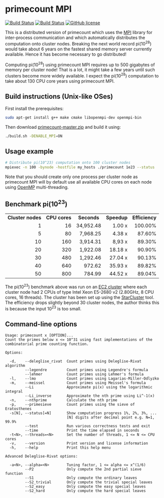 primecount MPI
==============
[![Build Status](https://travis-ci.org/kimwalisch/primecount.svg)](https://travis-ci.org/kimwalisch/primecount)
[![Build Status](https://ci.appveyor.com/api/projects/status/github/kimwalisch/primecount?branch=master&svg=true)](https://ci.appveyor.com/project/kimwalisch/primecount)
[![GitHub license](https://img.shields.io/badge/license-BSD%202-blue.svg)](https://github.com/kimwalisch/primecount/blob/master/COPYING)

This is a distributed version of primecount which uses the
[MPI](https://en.wikipedia.org/wiki/Message_Passing_Interface) library for
inter-process communication and which automatically distributes
the computation onto cluster nodes. Breaking the next world record pi(10<sup>28</sup>)
would take about 6 years on the fastest shared memory server currently
available. Hence it has become necessary to go distributed!

Computing pi(10<sup>28</sup>) using primecount MPI requires up to 500 gigabytes
of memory per cluster node! That is a lot, it might take a few years until
such clusters become more widely available. I expect the pi(10<sup>28</sup>)
computation to take about 130 CPU core years using primecount MPI.

Build instructions (Unix-like OSes)
-----------------------------------

First install the prerequisites:
```sh
sudo apt-get install g++ make cmake libopenmpi-dev openmpi-bin
```

Then download
[primecount-master.zip](https://github.com/kimwalisch/primecount/archive/master.zip)
and build it using:
```sh
./build.sh -DENABLE_MPI=ON
```

Usage example
-------------

```sh
# Distribute pi(10^23) computation onto 100 cluster nodes
mpiexec -n 100 -bynode -hostfile my_hosts ./primecount 1e23 --status
```

Note that you should create only one process per cluster node as
primecount MPI will by default use all available CPU cores
on each node using [OpenMP](https://en.wikipedia.org/wiki/OpenMP)
multi-threading.

Benchmark pi(10<sup>23</sup>)
-----------------------------
<table>
  <tr align="center">
    <td><b>Cluster nodes</b></td>
    <td><b>CPU cores</b></td>
    <td><b>Seconds</b></td>
    <td><b>Speedup</b></td>
    <td><b>Efficiency</b></td>
  </tr>
  <tr align="right">
    <td>1</td>
    <td>16</td>
    <td>34,952.48</td>
    <td>1.00 x</td>
    <td>100.00%</td>
  </tr>
  </tr>
  <tr align="right">
    <td>5</td>
    <td>80</td>
    <td>7,968.25</td>
    <td>4.38 x</td>
    <td>87.60%</td>
  </tr>
  </tr>
  <tr align="right">
    <td>10</td>
    <td>160</td>
    <td>3,914.31</td>
    <td>8,93 x</td>
    <td>89.30%</td>
  </tr>
  </tr>
  <tr align="right">
    <td>20</td>
    <td>320</td>
    <td>1,922.08</td>
    <td>18.18 x</td>
    <td>90.90%</td>
  </tr>
  </tr>
  <tr align="right">
    <td>30</td>
    <td>480</td>
    <td>1,292.46</td>
    <td>27.04 x</td>
    <td>90.13%</td>
  </tr>
  <tr align="right">
    <td>40</td>
    <td>640</td>
    <td>972.62</td>
    <td>35.93 x</td>
    <td>89.82%</td>
  </tr>
  <tr align="right">
    <td>50</td>
    <td>800</td>
    <td>784.99</td>
    <td>44.52 x</td>
    <td>89.04%</td>
  </tr>
</table>

The pi(10<sup>23</sup>) benchmark above was run on an
[EC2 cluster](https://aws.amazon.com/ec2/) where each cluster node had
2 CPUs of type Intel Xeon E5-2680 v2 (2.80GHz, 8 CPU cores, 16 threads).
The cluster has been set up using the
[StarCluster](http://star.mit.edu/cluster/) tool. The efficiency drops
slightly beyond 30 cluster nodes, the author thinks this is because
the input 10<sup>23</sup> is too small.

Command-line options
--------------------

```
Usage: primecount x [OPTION]...
Count the primes below x <= 10^31 using fast implementations of the
combinatorial prime counting function.

Options:

  -d,    --deleglise_rivat  Count primes using Deleglise-Rivat algorithm
         --legendre         Count primes using Legendre's formula
         --lehmer           Count primes using Lehmer's formula
  -l,    --lmo              Count primes using Lagarias-Miller-Odlyzko
  -m,    --meissel          Count primes using Meissel's formula
         --Li               Approximate pi(x) using the logarithmic integral
         --Li_inverse       Approximate the nth prime using Li^-1(x)
  -n,    --nthprime         Calculate the nth prime
  -p,    --primesieve       Count primes using the sieve of Eratosthenes
  -s[N], --status[=N]       Show computation progress 1%, 2%, 3%, ...
                            [N] digits after decimal point e.g. N=1, 99.9%
         --test             Run various correctness tests and exit
         --time             Print the time elapsed in seconds
  -t<N>, --threads=<N>      Set the number of threads, 1 <= N <= CPU cores
  -v,    --version          Print version and license information
  -h,    --help             Print this help menu

Advanced Deleglise-Rivat options:

  -a<N>, --alpha=<N>        Tuning factor, 1 <= alpha <= x^(1/6)
         --P2               Only compute the 2nd partial sieve function
         --S1               Only compute the ordinary leaves
         --S2_trivial       Only compute the trivial special leaves
         --S2_easy          Only compute the easy special leaves
         --S2_hard          Only compute the hard special leaves
```
